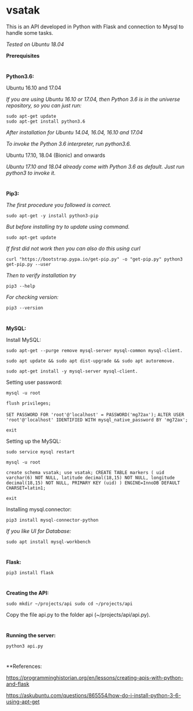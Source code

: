 # vsatak
This is an API developed in Python with Flask and connection to Mysql to handle some tasks.

_Tested on Ubuntu 18.04_

**Prerequisites**


#
**Python3.6:**

Ubuntu 16.10 and 17.04

  _If you are using Ubuntu 16.10 or 17.04, then Python 3.6 is in the universe repository, so you can just run:_

    sudo apt-get update
    sudo apt-get install python3.6

  _After installation for Ubuntu 14.04, 16.04, 16.10 and 17.04_

  _To invoke the Python 3.6 interpreter, run python3.6._
 
Ubuntu 17.10, 18.04 (Bionic) and onwards

  _Ubuntu 17.10 and 18.04 already come with Python 3.6 as default. Just run python3 to invoke it._


#
**Pip3:**

_The first procedure you followed is correct._

`sudo apt-get -y install python3-pip`

_But before installing try to update using command._

`sudo apt-get update`

_If first did not work then you can also do this using curl_

`curl "https://bootstrap.pypa.io/get-pip.py" -o "get-pip.py"
python3 get-pip.py --user`

_Then to verify installation try_

`pip3 --help`

_For checking version:_

`pip3 --version`


#
**MySQL:**

Install MySQL:


`sudo apt-get --purge remove mysql-server mysql-common mysql-client.`

`sudo apt update && sudo apt dist-upgrade && sudo apt autoremove.`
 
`sudo apt-get install -y mysql-server mysql-client.`


Setting user password:


`mysql -u root`

`flush privileges;`

`SET PASSWORD FOR 'root'@'localhost' = PASSWORD('mg72ax');`
`ALTER USER 'root'@'localhost' IDENTIFIED WITH mysql_native_password BY 'mg72ax';`

`exit`


Setting up the MySQL:

`sudo service mysql restart`


`mysql -u root`


`create schema vsatak;
use vsatak;
CREATE TABLE markers (
  uid varchar(6) NOT NULL,
  latitude decimal(18,15) NOT NULL,
  longitude decimal(18,15) NOT NULL,
  PRIMARY KEY (uid)
) ENGINE=InnoDB DEFAULT CHARSET=latin1;`


`exit`


Installing mysql.connector:

`pip3 install mysql-connector-python`


_If you like UI for Database:_

`sudo apt install mysql-workbench`


#
**Flask:**

`pip3 install flask`


#
**Creating the API:**

`sudo mkdir ~/projects/api
sudo cd ~/projects/api`

Copy the file api.py to the folder api (~/projects/api/api.py).


#
**Running the server:**

`python3 api.py`



#
**References:

https://programminghistorian.org/en/lessons/creating-apis-with-python-and-flask

https://askubuntu.com/questions/865554/how-do-i-install-python-3-6-using-apt-get







